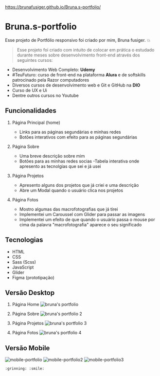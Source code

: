 https://brunafusiger.github.io/Bruna.s-portfolio/

# Bruna.s-portfolio

Esse projeto de Portfólio responsivo foi criado por mim, Bruna fusiger. :boom:

> Esse projeto foi criado com intuito de colocar em prática o estudado durante meses sobre desenvolvimento front-end através dos seguintes cursos:
- Desenvolvimento Web Completo: **Udemy**
- #TeuFuturo: curso de front-end na plataforma **Alura** e de softskills patrocinado pela Razor computadores
- Diversos cursos de desenvolvimento web e Git e GitHub na **DIO**
- Curso de UX e Ui
- Dentre outros cursos no Youtube

## Funcionalidades

1. Página Principal (home)
   - Links para as páginas segundárias e minhas redes
   - Botões interativos com efeito para as páginas segundárias

2. Página Sobre
   - Uma breve descrição sobre mim 
   - Botões para as minhas redes socias
   -Tabela interativa onde apresento as tecnolgias que sei e já usei

3. Página Projetos
   - Apresento alguns dos projetos que já criei e uma descrição
   - Abre um Modal quando o usuário clica nos projetos

4. Página Fotos
   - Mostro algumas das macrofotografias que já tirei 
   - Implementei um Caroussel com Glider para passar as imagens
   - Implementei um efeito de que quando o usuário passa o mouse por cima da palavra "macrofotografia" aparece o seu significado
      
      
## Tecnologias
- HTML
- CSS
- Sass (Scss)
- JavaScript
- Glider
- Figma (prototipação)

## Versão Desktop

1. Página Home 
![bruna's portfolio](https://user-images.githubusercontent.com/90523641/181590126-06e78273-bd60-4ae9-af72-9c7c06fd3270.png)

2. Página Sobre
![bruna's portfolio 2](https://user-images.githubusercontent.com/90523641/181590233-a9a003de-c45c-4c4c-bfde-5f058702a550.png)

3. Página Projetos
![bruna's portfolio 3](https://user-images.githubusercontent.com/90523641/181590286-5bf1a9c7-8a17-4f96-8054-345b23bba8f4.png)

4. Página Fotos
![bruna's portfolio 4](https://user-images.githubusercontent.com/90523641/181590328-1784095a-b295-4e82-8eb8-2166cadeeca4.png)


## Versão Mobile
![mobile-portfolio](https://user-images.githubusercontent.com/90523641/181590751-65e5bf68-90bc-4ac1-90e5-b8c2db7b5495.png)
![mobile-portfolio2](https://user-images.githubusercontent.com/90523641/181590752-24dc97db-be39-46a2-8e5d-cfe494b2d0d9.png)
![mobile-portfolio3](https://user-images.githubusercontent.com/90523641/181590741-2d0ef4f4-1d1a-44a5-9cc7-8e9d02516cb1.png)


	:grinning: :smile:


